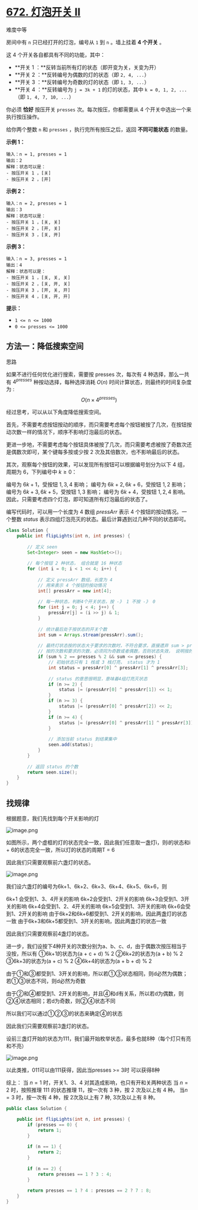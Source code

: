 # [672. 灯泡开关 Ⅱ](https://leetcode.cn/problems/bulb-switcher-ii/)

难度中等

房间中有 `n` 只已经打开的灯泡，编号从 `1` 到 `n` 。墙上挂着 **4 个开关** 。

这 4 个开关各自都具有不同的功能，其中：

- **开关 1 ：**反转当前所有灯的状态（即开变为关，关变为开）
- **开关 2 ：**反转编号为偶数的灯的状态（即 `2, 4, ...`）
- **开关 3 ：**反转编号为奇数的灯的状态（即 `1, 3, ...`）
- **开关 4 ：**反转编号为 `j = 3k + 1` 的灯的状态，其中 `k = 0, 1, 2, ...`（即 `1, 4, 7, 10, ...`）

你必须 **恰好** 按压开关 `presses` 次。每次按压，你都需要从 4 个开关中选出一个来执行按压操作。

给你两个整数 `n` 和 `presses` ，执行完所有按压之后，返回 **不同可能状态** 的数量。

 

**示例 1：**

```
输入：n = 1, presses = 1
输出：2
解释：状态可以是：
- 按压开关 1 ，[关]
- 按压开关 2 ，[开]
```

**示例 2：**

```
输入：n = 2, presses = 1
输出：3
解释：状态可以是：
- 按压开关 1 ，[关, 关]
- 按压开关 2 ，[开, 关]
- 按压开关 3 ，[关, 开]
```

**示例 3：**

```
输入：n = 3, presses = 1
输出：4
解释：状态可以是：
- 按压开关 1 ，[关, 关, 关]
- 按压开关 2 ，[关, 开, 关]
- 按压开关 3 ，[开, 关, 开]
- 按压开关 4 ，[关, 开, 开]
```

 

**提示：**

- `1 <= n <= 1000`
- `0 <= presses <= 1000`





## 方法一：降低搜索空间

思路

如果不进行任何优化进行搜索，需要按 presses 次，每次有 4 种选择，那么一共有 $4^\textit{presses}$  种按动选择，每种选择消耗 $O(n)$ 时间计算状态，则最终的时间复杂度为 :
$$
O(n \times 4^ \textit{presses})
$$


经过思考，可以从以下角度降低搜索空间。

首先，不需要考虑按钮按动的顺序，而只需要考虑每个按钮被按了几次，在按钮按动次数一样的情况下，顺序不影响灯泡最后的状态。

更进一步地，不需要考虑每个按钮具体被按了几次，而只需要考虑被按了奇数次还是偶数次即可，某个键每多按或少按 2 次及其倍数次，也不影响最后的状态。

其次，观察每个按钮的效果，可以发现所有按钮可以根据编号划分为以下 4 组，周期为 6，下列编号中 $k \geq 0$：

编号为 $6k+1$，受按钮 $1,3,4$ 影响；
编号为 $6k+2, 6k+6$，受按钮 $1,2$ 影响；
编号为 $6k+3, 6k+5$，受按钮 $1,3$ 影响；
编号为 $6k+4$，受按钮 $1,2,4$ 影响。
因此，只需要考虑四个灯泡，即可知道所有灯泡最后的状态了。

编写代码时，可以用一个长度为 $4$ 数组 $\textit{pressArr}$ 表示 $4$ 个按钮的按动情况。一个整数 $\textit{status}$ 表示四组灯泡亮灭的状态。最后计算遇到过几种不同的状态即可。

```java
class Solution {
    public int flipLights(int n, int presses) {
        
        // 定义 seen
        Set<Integer> seen = new HashSet<>();
        
        // 每个按钮 2 种状态， 组合就是 16 种状态
        for (int i = 0; i < 1 << 4; i++) {
            
            // 定义 pressArr 数组，长度为 4
            // 用来表示 4 个按钮的按动情况
            int[] pressArr = new int[4];
            
            // 每一种状态，判断4个开关状态，按 -》 1 不按 -》 0
            for (int j = 0; j < 4; j++) {
                pressArr[j] = (i >> j) & 1;
            }
            
            // 统计最后处于按状态的开关个数
            int sum = Arrays.stream(pressArr).sum();
            
            // 最终灯状态按的状态大于要求的次数时，不符合要求，直接遗弃 sum > presses
            // 按的次数和要求的次数，必须同为奇数或者偶数，否则状态失效， 说明按的次数和要求的次数是不匹配的
            if (sum % 2 == presses % 2 && sum <= presses) {
                // 初始状态只有 1 栈或 3 栈灯亮， status 才为 1
                int status = pressArr[0] ^ pressArr[1] ^ pressArr[3];
                
                // status 的意思很明显，意味着4组灯亮灭状态
                if (n >= 2) {
                    status |= (pressArr[0] ^ pressArr[1]) << 1;
                }
                if (n >= 3) {
                    status |= (pressArr[0] ^ pressArr[2]) << 2;
                }
                if (n >= 4) {
                    status |= (pressArr[0] ^ pressArr[1] ^ pressArr[3]) << 3;
                }
                
                // 添加当前 status 到结果集中
                seen.add(status);
            }
        }
        
        // 返回 status 的个数
        return seen.size();
    }
}
```



## 找规律

根据题意，我们先找到每个开关影响的灯

![image.png](1663199774-ViXZgK-image.png)

如图所示，两个虚框的灯的状态完全一致，因此我们任意取一盏灯i，则i的状态和i + 6的状态完全一致，所以灯的状态的周期T = 6

因此我们只需要观察前六盏灯的状态。

![image.png](1663199810-cSHGQC-image.png)

我们设六盏灯的编号为6k+1、6k+2、6k+3、6k+4、6k+5、6k+6，则

6k+1 会受到1、3、4开关的影响
6k+2会受到1、2开关的影响
6k+3会受到1、3开关的影响
6k+4会受到1、2、4开关的影响
6k+5会受到1、3开关的影响
6k+6会受到1、2开关的影响
由于6k+2和6k+6都受到1、2开关的影响，因此两盏灯的状态一致
由于6k+3和6k+5都受到1、3开关的影响，因此两盏灯的状态一致

因此我们只需要观察前4盏灯的状态。

进一步，我们设按下4种开关的次数分别为a、b、c、d，由于偶数次按压相当于没按，所以有
①6k+1的状态为(a + c + d) % 2
②6k+2的状态为(a + b) % 2
③6k+3的状态为(a + c) % 2
④6k+4的状态为(a + b + d) % 2

由于①和③都受到1、3开关的影响，所以若①③状态相同，则d必然为偶数；若①③状态不同，则d必然为奇数

由于②和④都受到1、2开关的影响，并且④和d有关系，所以若d为偶数，则②④状态相同；若d为奇数，则②④状态不同

所以我们可以通过①②③的状态来确定④的状态

因此我们只需要观察前3盏灯的状态。

设前三盏灯开始的状态为111，我们最开始枚举状态，最多也就8种（每个灯只有亮和不亮）

![image.png](1663212415-WztOlf-image.png)


以此类推，011可以由111获得，因此当presses >= 3时 可以获得8种

综上：
当 $n = 1$ 时，开关1、3、4 对其造成影响，也只有开和关两种状态
当 $n = 2$  时，按照推理 111 的状态推理 11，按一次有 3 种，按 2 次及以上有 4 种。
当$n = 3$ 时，按一次有 4 种，按 2次及以上有 7 种, 3次及以上有 8 种。

```java
public class Solution {

    public int flipLights(int n, int presses) {
        if (presses == 0) {
            return 1;
        }
        
        if (n == 1) {
            return 2;
        }
        
        if (n == 2) {
            return presses == 1 ? 3 : 4;
        }
        
        return presses == 1 ? 4 : presses == 2 ? 7 : 8;
    }
}
```



&nbsp;



